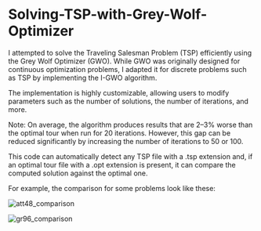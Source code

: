 # Solving-TSP-with-Grey-Wolf-Optimizer
I attempted to solve the Traveling Salesman Problem (TSP) efficiently using the Grey Wolf Optimizer (GWO). While GWO was originally designed for continuous optimization problems, I adapted it for discrete problems such as TSP by implementing the I-GWO algorithm.

The implementation is highly customizable, allowing users to modify parameters such as the number of solutions, the number of iterations, and more.

Note: On average, the algorithm produces results that are 2–3% worse than the optimal tour when run for 20 iterations. However, this gap can be reduced significantly by increasing the number of iterations to 50 or 100.


This code can automatically detect any TSP file with a .tsp extension and, if an optimal tour file with a .opt extension is present, it can compare the computed solution against the optimal one.

For example, the comparison for some problems look like these:

![att48_comparison](https://github.com/user-attachments/assets/84ef2ebf-a260-4528-91e9-d35c05f50c0c)


![gr96_comparison](https://github.com/user-attachments/assets/d0ac58fe-1774-498f-b6cb-e890307cb251)
